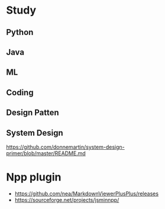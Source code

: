 # Study
## Python


## Java


## ML


## Coding


## Design Patten


## System Design
https://github.com/donnemartin/system-design-primer/blob/master/README.md

# Npp plugin
* https://github.com/nea/MarkdownViewerPlusPlus/releases
* https://sourceforge.net/projects/jsminnpp/




